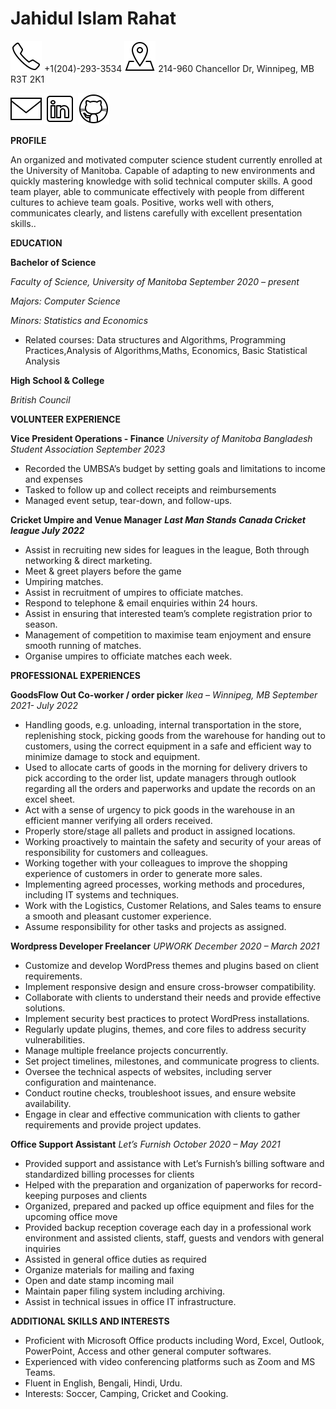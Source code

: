 # Jahidul Islam Rahat 

![phone](./img/icons8-phone-50.png) +1(204)-293-3534  ![address](./img/icons8-address-50.png)  214-960 Chancellor Dr, Winnipeg, MB R3T 2K1

[![email](./img/icons8-email-50.png)](mailto:rahat11318914@gmail.com)  [![linkedin](./img/icons8-linkedin-50.png)](https://www.linkedin.com/in/jahidul-islam-rahat-a3587b218)  [![github](./img/icons8-github-50.png)](https://github.com/rahatji)

**PROFILE**

An organized and motivated computer science student currently enrolled at the University of Manitoba. Capable of adapting to new environments and quickly mastering knowledge with solid technical computer skills. A good team player, able to communicate effectively with people from different cultures to achieve team goals. Positive, works well with others, communicates clearly, and listens carefully with excellent presentation skills..

**EDUCATION**

**Bachelor of Science**

_Faculty of Science, University of Manitoba September 2020 – present_

_Majors: Computer Science_

_Minors: Statistics and Economics_

- Related courses: Data structures and Algorithms, Programming Practices,Analysis of Algorithms,Maths, Economics, Basic Statistical Analysis

**High School & College**

_British Council_

**VOLUNTEER EXPERIENCE**

**Vice President Operations - Finance**
_University of Manitoba Bangladesh Student Association September 2023_

- Recorded the UMBSA’s budget by setting goals and limitations to income and expenses
- Tasked to follow up and collect receipts and reimbursements
- Managed event setup, tear-down, and follow-ups.

**Cricket Umpire and Venue Manager** 
**_Last Man Stands Canada Cricket league July 2022_**

- Assist in recruiting new sides for leagues in the league, Both through networking & direct marketing.
- Meet & greet players before the game
- Umpiring matches.
- Assist in recruitment of umpires to officiate matches.
- Respond to telephone & email enquiries within 24 hours.
- Assist in ensuring that interested team’s complete registration prior to season.
- Management of competition to maximise team enjoyment and ensure smooth running of matches.
- Organise umpires to officiate matches each week.

**PROFESSIONAL EXPERIENCES**

**GoodsFlow Out Co-worker / order picker**
_Ikea – Winnipeg, MB September 2021- July 2022_

- Handling goods, e.g. unloading, internal transportation in the store, replenishing stock, picking goods from the warehouse for handing out to customers, using the correct equipment in a safe and efficient way to minimize damage to stock and equipment.
- Used to allocate carts of goods in the morning for delivery drivers to pick according to the order list, update managers through outlook regarding all the orders and paperworks and update the records on an excel sheet.
- Act with a sense of urgency to pick goods in the warehouse in an efficient manner verifying all orders received.
- Properly store/stage all pallets and product in assigned locations.
- Working proactively to maintain the safety and security of your areas of responsibility for customers and colleagues.
- Working together with your colleagues to improve the shopping experience of customers in order to generate more sales.
- Implementing agreed processes, working methods and procedures, including IT systems and techniques.
- Work with the Logistics, Customer Relations, and Sales teams to ensure a smooth and pleasant customer experience.
- Assume responsibility for other tasks and projects as assigned.

**Wordpress Developer Freelancer**
_UPWORK_
_December 2020 – March 2021_

- Customize and develop WordPress themes and plugins based on client requirements.
- Implement responsive design and ensure cross-browser compatibility.
- Collaborate with clients to understand their needs and provide effective solutions.
- Implement security best practices to protect WordPress installations.
- Regularly update plugins, themes, and core files to address security vulnerabilities.
- Manage multiple freelance projects concurrently.
- Set project timelines, milestones, and communicate progress to clients.
- Oversee the technical aspects of websites, including server configuration and maintenance.
- Conduct routine checks, troubleshoot issues, and ensure website availability.
- Engage in clear and effective communication with clients to gather requirements and provide project updates.

**Office Support Assistant**
_Let’s Furnish October 2020 – May 2021_

- Provided support and assistance with Let’s Furnish’s billing software and standardized billing processes for clients  
- Helped with the preparation and organization of paperworks for record-keeping purposes and clients  
- Organized, prepared and packed up office equipment and files for the upcoming office move  
- Provided backup reception coverage each day in a professional work environment and assisted clients, staff, guests and vendors with general inquiries  
- Assisted in general office duties as required
- Organize materials for mailing and faxing
- Open and date stamp incoming mail
- Maintain paper filing system including archiving.
- Assist in technical issues in office IT infrastructure.

**ADDITIONAL SKILLS AND INTERESTS**

- Proficient with Microsoft Office products including Word, Excel, Outlook, PowerPoint, Access and other general computer softwares.
- Experienced with video conferencing platforms such as Zoom and MS Teams.
- Fluent in English, Bengali, Hindi, Urdu.
- Interests: Soccer, Camping, Cricket and Cooking.
